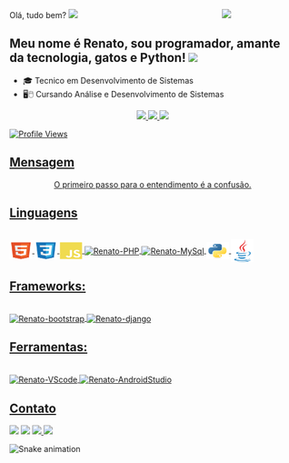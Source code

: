 Olá, tudo bem? <img src="https://user-images.githubusercontent.com/42378118/110234147-e3259600-7f4e-11eb-95be-0c4047144dea.gif" width="30">
<img align='right' src='https://github.com/Rishit-dagli/Rishit-dagli/blob/master/images/octocat-anime.gif' width='130"'>

## Meu nome é Renato, sou programador, amante da tecnologia, gatos e Python! <img src="https://media.giphy.com/media/VgCDAzcKvsR6OM0uWg/giphy.gif" width="45">

- 🎓 Tecnico em Desenvolvimento de Sistemas
- 🖥🖱 Cursando Análise e Desenvolvimento de Sistemas


<div align="center">
  <a href="https://github.com/renatoryu">
  <img height="180em" src="https://github-readme-stats.vercel.app/api?username=renatoryu&show_icons=true&theme=gotham&include_all_commits=true&count_private=true"/>
  <img height="180em" src="https://github-readme-stats.vercel.app/api/top-langs/?username=renatoryu&layout=compact&langs_count=7&theme=gotham"/>
  <img width="400"  src="https://github-readme-streak-stats.herokuapp.com?user=Saryio&theme=gotham&hide_border=true" />
</div>

![Profile Views](https://komarev.com/ghpvc/?username=renatoryu)

  
## Mensagem 
<div align="center">
O primeiro passo para o entendimento é a confusão.
</div>
  
  ## Linguagens
 <div style="display: inline_block"><br>
  <img align="center" alt="Renato-HTML" height="30" width="40" src="https://raw.githubusercontent.com/devicons/devicon/master/icons/html5/html5-original.svg">
  <img align="center" alt="Renato-CSS" height="30" width="40" src="https://raw.githubusercontent.com/devicons/devicon/master/icons/css3/css3-original.svg">
  <img align="center" alt="Renato-Js" height="30" width="40" src="https://raw.githubusercontent.com/devicons/devicon/master/icons/javascript/javascript-plain.svg">
  <img align="center" alt="Renato-PHP" height="50" width="40" src="https://cdn.jsdelivr.net/gh/devicons/devicon/icons/php/php-original.svg">
  <img align="center" alt="Renato-MySql" height="35" width="40" src="https://cdn.jsdelivr.net/gh/devicons/devicon/icons/mysql/mysql-original.svg">
  <img align="center" alt="Renato-Python" height="30" width="40" src="https://raw.githubusercontent.com/devicons/devicon/master/icons/python/python-original.svg">
  <img align="center" alt="Nando-Java" height="40" width="40" src="https://raw.githubusercontent.com/devicons/devicon/master/icons/java/java-original.svg">

</div>

  ## Frameworks: <br>
  <div style="display: inline_block"><br>
  <img align="center" alt="Renato-bootstrap" height="38" width="50" src="https://cdn.jsdelivr.net/gh/devicons/devicon/icons/bootstrap/bootstrap-original.svg">
  <img align="center" alt="Renato-django" height="38" width="50" src="https://static.cdnlogo.com/logos/d/3/django.svg">

</div>

  ## Ferramentas: <br>
  <div style="display: inline_block"><br>
    <img align="center" alt="Renato-VScode" height="30" width="40" src="https://cdn.jsdelivr.net/gh/devicons/devicon/icons/vscode/vscode-original.svg">
    <img align="center" alt="Renato-AndroidStudio" height="30" width="40" src="https://cdn.jsdelivr.net/gh/devicons/devicon/icons/androidstudio/androidstudio-original.svg">
 
</div>
 
  ## Contato
<div>
   <a href="https://www.linkedin.com/in/renatocaetite" target="_blank"><img src="https://img.shields.io/badge/-LinkedIn-%230077B5?style=for-the-badge&logo=linkedin&logoColor=white" target="_blank"></a>
  <a href="https://api.whatsapp.com/send?phone=5511959893829" target="_blank"><img src="https://img.shields.io/badge/WhatsApp-25D366?style=for-the-badge&logo=whatsapp&logoColor=white" target="_blank"></a>
  <a href = "mailto:renatocaetite@gmail.com"><img src="https://img.shields.io/badge/Gmail-D14836?style=for-the-badge&logo=gmail&logoColor=white" target="_blank">
	<a href="mailto:renatoryuu@hotmail.com" target="_blank"><img src="https://img.shields.io/badge/Microsoft_Outlook-0078D4?style=for-the-badge&logo=microsoft-outlook&logoColor=white" target="_blank"></a>
</div>

  ![Snake animation](renatoryu)
    
 
